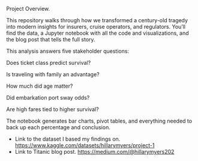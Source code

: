 Project Overview.

This repository walks through how we transformed a century-old tragedy into modern insights for insurers, cruise operators, and regulators. You’ll find the data, a Jupyter notebook with all the code and visualizations, and the blog post that tells the full story.

This analysis answers five stakeholder questions:

Does ticket class predict survival?

Is traveling with family an advantage?

How much did age matter?

Did embarkation port sway odds?

Are high fares tied to higher survival?

The notebook generates bar charts, pivot tables, and everything needed to back up each percentage and conclusion.

* Link to the dataset I based my findings on.
https://www.kaggle.com/datasets/hillarymyers/project-1
* Link to Titanic blog post.
https://medium.com/@hillarymyers202
